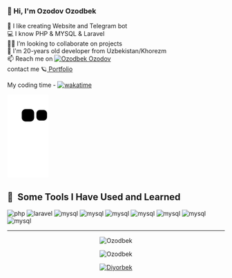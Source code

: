 ### 👋  Hi, I'm  Ozodov Ozodbek


💫 I like creating Website and Telegram bot\
💻 I know PHP & MYSQL & Laravel  \
👨‍💻 I’m looking to collaborate on projects \
💬 I'm 20-years old developer from Uzbekistan/Khorezm \
📫 Reach me on [![ Ozodbek Ozodov ](https://img.shields.io/badge/OzodovOzodbek-30302f?style=flat&logo=telegram)](https://t.me/Ozodbek_Ozodov2) <br> 
contact me
🪐<a href="http://ozodov.uz" target="/blank"> Portfolio </a>


My coding time -
[![wakatime](https://wakatime.com/badge/user/c96df822-ee4c-482a-a5e8-da028f80d870.svg)](https://wakatime.com/@c96df822-ee4c-482a-a5e8-da028f80d870)


![snake svg](https://github.com/Ozodbek0002/Ozodbek0002/blob/output/github-contribution-grid-snake.svg)

<h2> 🚀 &nbsp;Some Tools I Have Used and Learned</h2>
<p align="left">


  <img title="PHP"  src="https://cdn.jsdelivr.net/gh/devicons/devicon/icons/php/php-original.svg" alt="php" width="45" height="45"/>

  <img title="Laravel"  src="https://asset.brandfetch.io/ide68-31CH/idlxAUbIOo.jpeg" alt="laravel" width="45" height="45"/>
   
  <img title="Python"  src="https://avatars.githubusercontent.com/Python" alt="mysql" width="45" height="45"/>
 
  <img title="Java"  src="https://avatars.githubusercontent.com/Java" alt="mysql" width="45" height="45"/>
   
  <img title="JavaScript"  src="https://upload.wikimedia.org/wikipedia/commons/thumb/9/99/Unofficial_JavaScript_logo_2.svg/800px-Unofficial_JavaScript_logo_2.svg.png" alt="mysql" width="45" height="45"/>
   
  <img title="MySQL"  src="https://e7.pngegg.com/pngimages/617/252/png-clipart-mysql-workbench-computer-icons-logo-database-server-blue-text.png" alt="mysql"     width="45" height="45"/>
  <img title="HTML"  src="https://play-lh.googleusercontent.com/85WnuKkqDY4gf6tndeL4_Ng5vgRk7PTfmpI4vHMIosyq6XQ7ZGDXNtYG2s0b09kJMw" alt="mysql" width="45" height="45"/>
  <img title="CSS"  src="https://play-lh.googleusercontent.com/RTAZb9E639F4JBcuBRTPEk9_92I-kaKgBMw4LFxTGhdCQeqWukXh74rTngbQpBVGxqo" alt="mysql" width="45" height="45"/>
  <img title="Bootstrap"  src="https://avatars.githubusercontent.com/u/2918581?s=280&v=4" alt="mysql" width="45" height="45"/>
 
  <hr>

<p align="center"> <img src="https://github-readme-stats.vercel.app/api/top-langs/?username=Ozodbek0002&layout=compact&theme=radical" alt="Ozodbek" />
<p align="center"> <img src="https://github-readme-stats.vercel.app/api?username=Ozodbek0002&show_icons=true&theme=gotham" alt="Ozodbek" />

<p align="center"> <a href="https://github.com/ryo-ma/github-profile-trophy"><img src="https://github-profile-trophy.vercel.app/?username=Ozodbek0002&theme=onestar&row=1&margin-w=15&margin-h=15&no-bg=true" alt="Diyorbek" /></a> </p>




